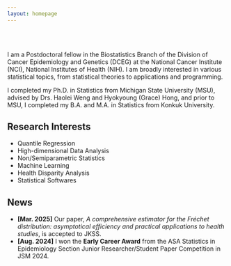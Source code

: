 ```yaml
---
layout: homepage
---
```


<br> <br>

I am a Postdoctoral fellow in the Biostatistics Branch of the Division of Cancer Epidemiology and Genetics (DCEG) at the National Cancer Institute (NCI), National Institutes of Health (NIH). I am broadly interested in various statistical topics, from statistical theories to applications and programming.

I completed my Ph.D. in Statistics from Michigan State University (MSU), advised by Drs. Haolei Weng and Hyokyoung (Grace) Hong, and prior to MSU, I completed my B.A. and M.A. in Statistics from Konkuk University.

## Research Interests

- Quantile Regression
- High-dimensional Data Analysis
- Non/Semiparametric Statistics
- Machine Learning
- Health Disparity Analysis
- Statistical Softwares

## News

- **[Mar. 2025]** Our paper, *A comprehensive estimator for the Fréchet distribution: asymptotical efficiency and practical applications to health studies*, is accepted to JKSS.
- **[Aug. 2024]** I won the **Early Career Award** from the ASA Statistics in Epidemiology Section Junior Researcher/Student Paper Competition in JSM 2024.

